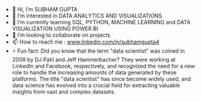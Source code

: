 - 👋 Hi, I’m SUBHAM GUPTA
- 👀 I’m interested in DATA ANALYTICS AND VISUALIZATIONS
- 🌱 I’m currently learning SQL, PYTHON, MACHINE LEARNING and DATA VISUALIZATION USING POWER BI
- 💞️ I’m looking to collaborate on projects
- 📫 How to reach me : www.linkedin.com/in/subhamgupta4
- ⚡ Fun fact: Did you know that the term "data scientist" was coined in 2008 by DJ Patil and Jeff Hammerbacher?
              They were working at LinkedIn and Facebook, respectively, and recognized the need for a new role
              to handle the increasing amounts of data generated by these platforms.
              The title "data scientist" has since become widely used, and data science has evolved into a
              crucial field for extracting valuable insights from vast and complex datasets.

<!---
subhamgup/subhamgup is a ✨ special ✨ repository because its `README.md` (this file) appears on your GitHub profile.
You can click the Preview link to take a look at your changes.
--->

